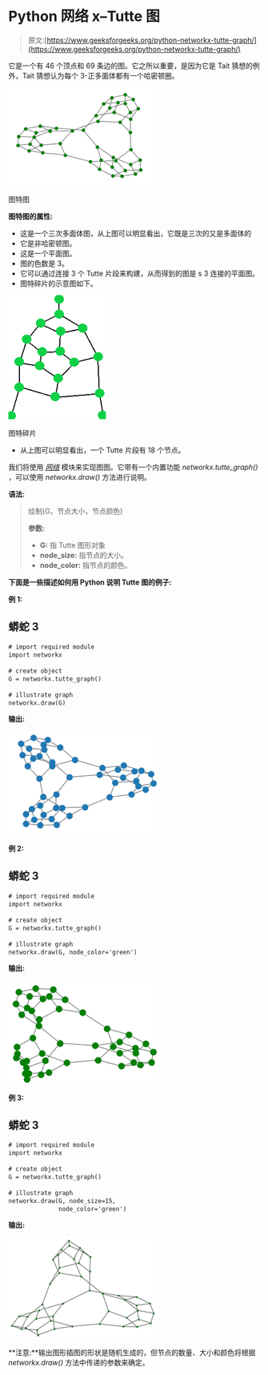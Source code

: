 # Python 网络 x–Tutte 图

> 原文:[https://www.geeksforgeeks.org/python-networkx-tutte-graph/](https://www.geeksforgeeks.org/python-networkx-tutte-graph/)

它是一个有 46 个顶点和 69 条边的图。它之所以重要，是因为它是 Tait 猜想的例外，Tait 猜想认为每个 3-正多面体都有一个哈密顿圈。

![](img/a43d52ca2d60ddedbef7b8530608b494.png)

图特图

**图特图的属性:**

*   这是一个三次多面体图，从上图可以明显看出，它既是三次的又是多面体的
*   它是非哈密顿图。
*   这是一个平面图。
*   图的色数是 3。
*   它可以通过连接 3 个 Tutte 片段来构建，从而得到的图是 s 3 连接的平面图。
*   图特碎片的示意图如下。

![](img/b635d7f8c942f8641af3fc88813626b6.png)

图特碎片

*   从上图可以明显看出，一个 Tutte 片段有 18 个节点。

我们将使用 [*网络*](https://www.geeksforgeeks.org/networkx-python-software-package-study-complex-networks/) 模块来实现图图。它带有一个内置功能 *networkx.tutte_graph()* ，可以使用 *networkx.draw()* 方法进行说明。

**语法:**

> 绘制(G，节点大小，节点颜色)
> 
> **参数:**
> 
> *   **G:** 指 Tutte 图形对象
> *   **node_size:** 指节点的大小。
> *   **node_color:** 指节点的颜色。

**下面是一些描述如何用 Python 说明 Tutte 图的例子:**

**例 1:**

## 蟒蛇 3

```
# import required module
import networkx

# create object
G = networkx.tutte_graph()

# illustrate graph
networkx.draw(G)
```

**输出:**

![](img/abbdfaabeef7316bc3278d4413a1b055.png)

**例 2:**

## 蟒蛇 3

```
# import required module
import networkx

# create object
G = networkx.tutte_graph()

# illustrate graph
networkx.draw(G, node_color='green')
```

**输出:**

![](img/a6ff325a1ad33b8c2b49273d96a6ff45.png)

**例 3:**

## 蟒蛇 3

```
# import required module
import networkx

# create object
G = networkx.tutte_graph()

# illustrate graph
networkx.draw(G, node_size=15,
              node_color='green')
```

**输出:**

![](img/b111296449c862667ccc2bec90c546ab.png)

**注意:**输出图形插图的形状是随机生成的，但节点的数量、大小和颜色将根据 *networkx.draw()* 方法中传递的参数来确定。
